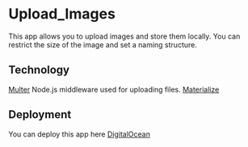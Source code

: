 # Upload_Images
This app allows you to upload images and store them locally.  You can restrict the size of the image and set a naming structure.

## Technology

[Multer](https://www.npmjs.com/package/multer) Node.js middleware used for uploading files.
[Materialize](https://materializecss.com/getting-started.html) 

## Deployment

You can deploy this app here [DigitalOcean](https://www.digitalocean.com/)

